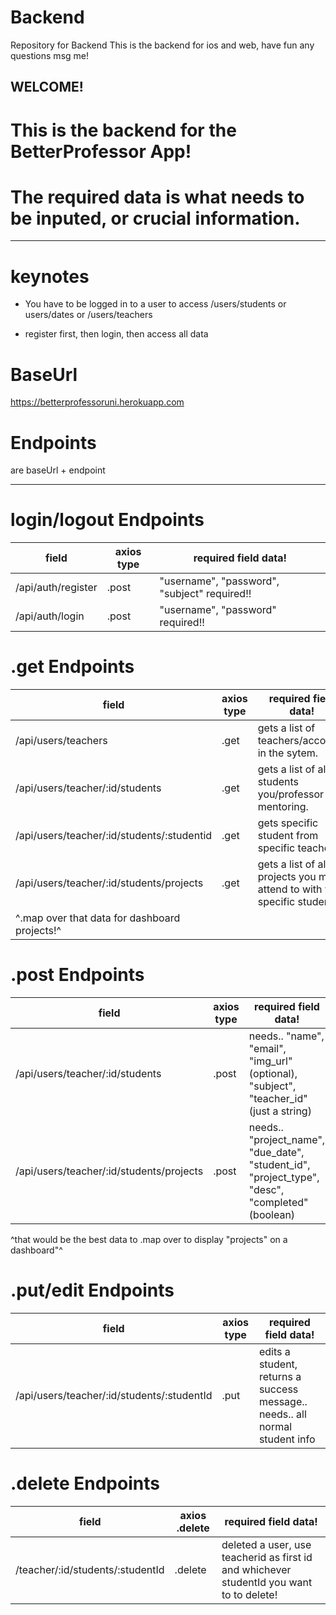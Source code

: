 # Backend

Repository for Backend
This is the backend for ios and web, have fun any questions msg me!

## WELCOME!

# This is the backend for the BetterProfessor App!

# The required data is what needs to be inputed, or crucial information.

---

# keynotes

- You have to be logged in to a user to access /users/students
  or users/dates or /users/teachers

- register first, then login, then access all data

# BaseUrl

https://betterprofessoruni.herokuapp.com

# Endpoints

are baseUrl + endpoint

---

# login/logout Endpoints

| field              | axios type | required field data!                            |
| ------------------ | ---------- | ----------------------------------------- |
| /api/auth/register | .post      | "username", "password", "subject" required!! |
| /api/auth/login    | .post      | "username", "password" required!!             |

# .get Endpoints

| field               | axios type | required field data!                                 |
| ------------------- | ---------- | ---------------------------------------------- |
| /api/users/teachers | .get       | gets a list of teachers/accounts in the sytem. |
| /api/users/teacher/:id/students| .get| gets a list of all students you/professor is mentoring. |
| /api/users/teacher/:id/students/:studentid | .get | gets specific student from specific teacher|
| /api/users/teacher/:id/students/projects | .get| gets a list of all projects you must attend to with your specific students|
|^.map over that data for dashboard projects!^|


# .post Endpoints

| field               | axios type | required field data!                                      |
| ------------------- | ---------- | --------------------------------------------------- |
| /api/users/teacher/:id/students| .post | needs.. "name", "email", "img_url"(optional), "subject", "teacher_id"(just a string)  |
| /api/users/teacher/:id/students/projects | .post | needs.. "project_name", "due_date", "student_id", "project_type", "desc", "completed"(boolean) |
^that would be the best data to .map over to display "projects" on a dashboard"^

# .put/edit Endpoints

| field                   | axios type | required field data!                                      |
| ----------------------- | ------------- | --------------------------------------------------- |
| /api/users/teacher/:id/students/:studentId | .put | edits a student, returns a success message.. needs.. all normal student info|

# .delete Endpoints

| field                   | axios .delete | required field data!                                      |
| ----------------------- | ------------- | --------------------------------------------------- |
| /teacher/:id/students/:studentId | .delete | deleted a user, use teacherid as first id and whichever studentId you want to to delete!|

